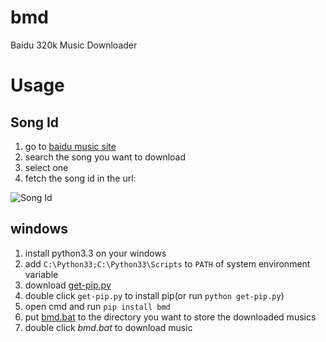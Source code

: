 bmd
===

Baidu 320k Music Downloader

Usage
=====

Song Id
-------

1. go to [baidu music site](http://music.baidu.com)
2. search the song you want to download
3. select one
4. fetch the song id in the url:

![Song Id](https://drive.google.com/uc?export=view&id=0B_XsEqJS5hskaWNMTWNYV2NwLVU)


windows
-------

1. install python3.3 on your windows
2. add `C:\Python33;C:\Python33\Scripts` to `PATH` of system environment variable
3. download [get-pip.py](https://raw.github.com/pypa/master/contrib/get-pip.py)
4. double click `get-pip.py` to install pip(or run `python get-pip.py`)
5. open cmd and run `pip install bmd`
6. put [bmd.bat](https://github.com/maralla/bmd/raw/master/bmd.bat) to the directory you want to store the downloaded musics
7. double click *bmd.bat* to download music
